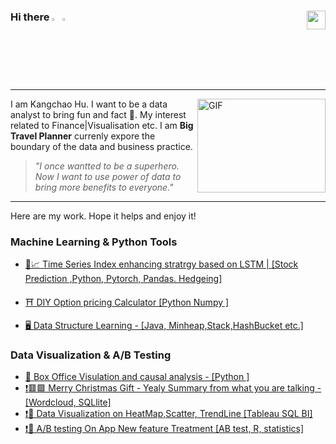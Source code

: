 ### Hi there  <img src="https://media.giphy.com/media/hvRJCLFzcasrR4ia7z/giphy.gif" width="2.5%"/> <img src="https://media.giphy.com/media/hvRJCLFzcasrR4ia7z/giphy.gif" width="2.5%"/> [<img align="right" src="https://raw.githubusercontent.com/peterthehan/peterthehan/master/assets/linkedin.svg" width="30px"/>](https://www.linkedin.com/in/kangchao-hu-12aa3319b/)
---





<img align="right" alt="GIF" src="https://media.tenor.com/lvLaG5hPCncAAAAC/data-analysis.gif?raw=true" width="205" height="150"/>



I am Kangchao Hu. I want to be a data analyst to bring fun and fact 👣. My interest related to Finance|Visualisation etc. I am **Big Travel Planner** currenly expore the boundary of the data and business practice.
> *"I once wantted to be a superhero. Now I want to use power of data to bring more benefits to everyone."*



---
Here are my work. Hope it helps and enjoy it!
### Machine Learning & Python Tools


- [ 🗼📈 Time Series Index enhancing stratrgy based on LSTM | [Stock Prediction ,Python, Pytorch, Pandas. Hedgeing] ](https://github.com/HeadCode-K/Index_Enhanccing_Based-ON-LSTM)

- [ ⛩ DIY Option pricing Calculator [Python Numpy ]](https://github.com/HeadCode-K/OptionPricing_calculator_Python)
- [ 🖥 Data Structure Learning - [Java, Minheap,Stack,HashBucket etc.]](https://github.com/HeadCode-K/Data_structure)
### Data Visualization & A/B Testing

- [ 🎥 Box Office Visulation and causal analysis - [Python ]](https://github.com/HeadCode-K/OptionPricing_calculator_Python)
- [ ❗🟥🟩 Merry Christmas Gift - Yealy Summary from what you are talking - [Wordcloud, SQLlite]](https://github.com/HeadCode-K/OptionPricing_calculator_Python)
- [ ❗🧭 Data Visualization on HeatMap,Scatter, TrendLine [Tableau SQL BI]](https://github.com/HeadCode-K/OptionPricing_calculator_Python)
- [ ❗🧭 A/B testing On App New feature Treatment [AB test, R, statistics]](https://github.com/HeadCode-K/OptionPricing_calculator_Python)




